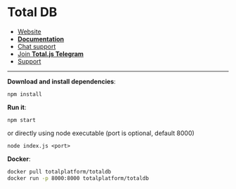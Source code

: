 # Total DB

- [Website](https://www.totaljs.com/totaldb/)
- [__Documentation__](https://docs.totaljs.com/totaldb/)
- [Chat support](https://platform.totaljs.com/?open=messenger)
- [Join __Total.js Telegram__](https://t.me/totalplatform)
- [Support](https://www.totaljs.com/support/)

---

__Download and install dependencies__:

```
npm install
```

__Run it__:

```
npm start
```

or directly using node executable (port is optional, default 8000)

```
node index.js <port>
```
__Docker__:

```bash
docker pull totalplatform/totaldb
docker run -p 8000:8000 totalplatform/totaldb
````
